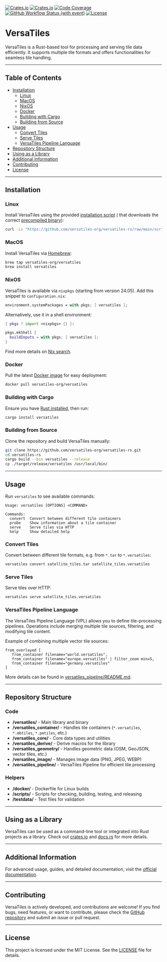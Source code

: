 [![Crates.io](https://img.shields.io/crates/v/versatiles?label=crates.io)](https://crates.io/crates/versatiles)
[![Crates.io](https://img.shields.io/crates/d/versatiles?label=downloads)](https://crates.io/crates/versatiles)
[![Code Coverage](https://codecov.io/gh/versatiles-org/versatiles-rs/branch/main/graph/badge.svg?token=IDHAI13M0K)](https://codecov.io/gh/versatiles-org/versatiles-rs)
[![GitHub Workflow Status (with event)](https://img.shields.io/github/actions/workflow/status/versatiles-org/versatiles-rs/ci.yml)](https://github.com/versatiles-org/versatiles-rs/actions/workflows/ci.yml)
[![License](https://img.shields.io/badge/license-MIT-green)](LICENSE)

# VersaTiles

VersaTiles is a Rust-based tool for processing and serving tile data efficiently. It supports multiple tile formats and offers functionalities for seamless tile handling.

---

## Table of Contents

- [Installation](#installation)
  - [Linux](#linux)
  - [MacOS](#macos)
  - [NixOS](#nixos)
  - [Docker](#docker)
  - [Building with Cargo](#building-with-cargo)
  - [Building from Source](#building-from-source)
- [Usage](#usage)
  - [Convert Tiles](#convert-tiles)
  - [Serve Tiles](#serve-tiles)
  - [VersaTiles Pipeline Language](#versatiles-pipeline-language)
- [Repository Structure](#repository-structure)
- [Using as a Library](#using-as-a-library)
- [Additional Information](#additional-information)
- [Contributing](#contributing)
- [License](#license)

---

## Installation

### Linux

Install VersaTiles using the provided [installation script](https://github.com/versatiles-org/versatiles-rs/blob/main/scripts/install-unix.sh) ( that downloads the correct [precompiled binary](https://github.com/versatiles-org/versatiles-rs/releases/latest/)):

```sh
curl -Ls "https://github.com/versatiles-org/versatiles-rs/raw/main/scripts/install-unix.sh" | bash
```

### MacOS

Install VersaTiles via [Homebrew](https://docs.versatiles.org/guides/install_versatiles#homebrew-for-macos):

```sh
brew tap versatiles-org/versatiles
brew install versatiles
```

### NixOS

VersaTiles is available via `nixpkgs` (starting from version 24.05). Add this snippet to `configuration.nix`:

```nix
environment.systemPackages = with pkgs; [ versatiles ];
```

Alternatively, use it in a shell environment:

```nix
{ pkgs ? import <nixpkgs> {} }:

pkgs.mkShell {
  buildInputs = with pkgs; [ versatiles ];
}
```

Find more details on [Nix search](https://search.nixos.org/packages?show=versatiles).

### Docker

Pull the latest [Docker image](https://github.com/versatiles-org/versatiles-docker) for easy deployment:

```sh
docker pull versatiles-org/versatiles
```

### Building with Cargo

Ensure you have [Rust installed](https://doc.rust-lang.org/cargo/getting-started/installation.html), then run:

```sh
cargo install versatiles
```

### Building from Source

Clone the repository and build VersaTiles manually:

```sh
git clone https://github.com/versatiles-org/versatiles-rs.git
cd versatiles-rs
cargo build --bin versatiles --release
cp ./target/release/versatiles /usr/local/bin/
```

---

## Usage

Run `versatiles` to see available commands:

```
Usage: versatiles [OPTIONS] <COMMAND>

Commands:
  convert  Convert between different tile containers
  probe    Show information about a tile container
  serve    Serve tiles via HTTP
  help     Show detailed help
```

### Convert Tiles

Convert between different tile formats, e.g. from `*.tar` to `*.versatiles`:

```sh
versatiles convert satellite_tiles.tar satellite_tiles.versatiles
```

### Serve Tiles

Serve tiles over HTTP:

```sh
versatiles serve satellite_tiles.versatiles
```

### VersaTiles Pipeline Language

The VersaTiles Pipeline Language (VPL) allows you to define tile-processing pipelines. Operations include merging multiple tile sources, filtering, and modifying tile content.

Example of combining multiple vector tile sources:

```text
from_overlayed [
   from_container filename="world.versatiles",
   from_container filename="europe.versatiles" | filter_zoom min=5,
   from_container filename="germany.versatiles"
]
```

More details can be found in [versatiles_pipeline/README.md](https://github.com/versatiles-org/versatiles-rs/blob/main/versatiles_pipeline/README.md).

---

## Repository Structure

### Code

- **/versatiles/** - Main library and binary
- **/versatiles_container/** - Handles tile containers (`*.versatiles`, `*.mbtiles`, `*.pmtiles`, etc.)
- **/versatiles_core/** - Core data types and utilities
- **/versatiles_derive/** - Derive macros for the library
- **/versatiles_geometry/** - Handles geometric data (OSM, GeoJSON, vector tiles, etc.)
- **/versatiles_image/** - Manages image data (PNG, JPEG, WEBP)
- **/versatiles_pipeline/** - VersaTiles Pipeline for efficient tile processing

### Helpers

- **/docker/** - Dockerfile for Linux builds
- **/scripts/** - Scripts for checking, building, testing, and releasing
- **/testdata/** - Test files for validation

---

## Using as a Library

VersaTiles can be used as a command-line tool or integrated into Rust projects as a library. Check out [crates.io](https://crates.io/crates/versatiles) and [docs.rs](https://docs.rs/versatiles/latest/versatiles/) for more details.

---

## Additional Information

For advanced usage, guides, and detailed documentation, visit the [official documentation](https://docs.versatiles.org/).

---

## Contributing

VersaTiles is actively developed, and contributions are welcome! If you find bugs, need features, or want to contribute, please check the [GitHub repository](https://github.com/versatiles-org/versatiles-rs) and submit an issue or pull request.

---

## License

This project is licensed under the MIT License. See the [LICENSE](LICENSE) file for details.
